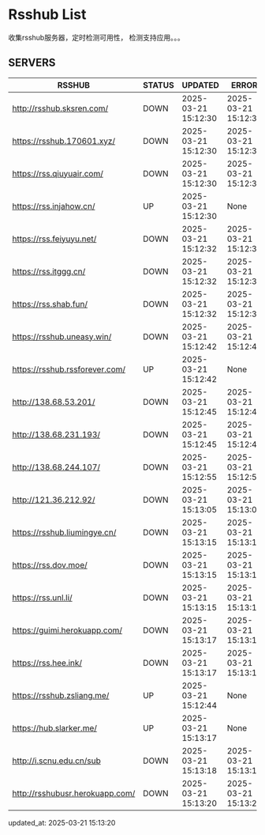 # Rsshub List

收集rsshub服务器，定时检测可用性， 检测支持应用。。。


## SERVERS

|  RSSHUB   | STATUS  | UPDATED  | ERROR  | TWITTER |  
|  ----  | ----  | ----  | ----  | ---- |  
| http://rsshub.sksren.com/ | DOWN | 2025-03-21 15:12:30 | 2025-03-21 15:12:30 |  
| https://rsshub.170601.xyz/ | DOWN | 2025-03-21 15:12:30 | 2025-03-21 15:12:30 |  
| https://rss.qiuyuair.com/ | DOWN | 2025-03-21 15:12:30 | 2025-03-21 15:12:30 |  
| https://rss.injahow.cn/ | UP | 2025-03-21 15:12:30 | None ||  
| https://rss.feiyuyu.net/ | DOWN | 2025-03-21 15:12:32 | 2025-03-21 15:12:32 |  
| https://rss.itggg.cn/ | DOWN | 2025-03-21 15:12:32 | 2025-03-21 15:12:32 |  
| https://rss.shab.fun/ | DOWN | 2025-03-21 15:12:32 | 2025-03-21 15:12:32 |  
| https://rsshub.uneasy.win/ | DOWN | 2025-03-21 15:12:42 | 2025-03-21 15:12:42 |  
| https://rsshub.rssforever.com/ | UP | 2025-03-21 15:12:42 | None ||  
| http://138.68.53.201/ | DOWN | 2025-03-21 15:12:45 | 2025-03-21 15:12:45 |  
| http://138.68.231.193/ | DOWN | 2025-03-21 15:12:45 | 2025-03-21 15:12:45 |  
| http://138.68.244.107/ | DOWN | 2025-03-21 15:12:55 | 2025-03-21 15:12:55 |  
| http://121.36.212.92/ | DOWN | 2025-03-21 15:13:05 | 2025-03-21 15:13:05 |  
| https://rsshub.liumingye.cn/ | DOWN | 2025-03-21 15:13:15 | 2025-03-21 15:13:15 |  
| https://rss.dov.moe/ | DOWN | 2025-03-21 15:13:15 | 2025-03-21 15:13:15 |  
| https://rss.unl.li/ | DOWN | 2025-03-21 15:13:15 | 2025-03-21 15:13:15 |  
| https://guimi.herokuapp.com/ | DOWN | 2025-03-21 15:13:17 | 2025-03-21 15:13:17 |  
| https://rss.hee.ink/ | DOWN | 2025-03-21 15:13:17 | 2025-03-21 15:13:17 |  
| https://rsshub.zsliang.me/ | UP | 2025-03-21 15:12:44 | None |OK|  
| https://hub.slarker.me/ | UP | 2025-03-21 15:13:17 | None ||  
| http://i.scnu.edu.cn/sub | DOWN | 2025-03-21 15:13:18 | 2025-03-21 15:13:18 |  
| http://rsshubusr.herokuapp.com/ | DOWN | 2025-03-21 15:13:20 | 2025-03-21 15:13:20 |  
  

updated_at: 2025-03-21 15:13:20  
